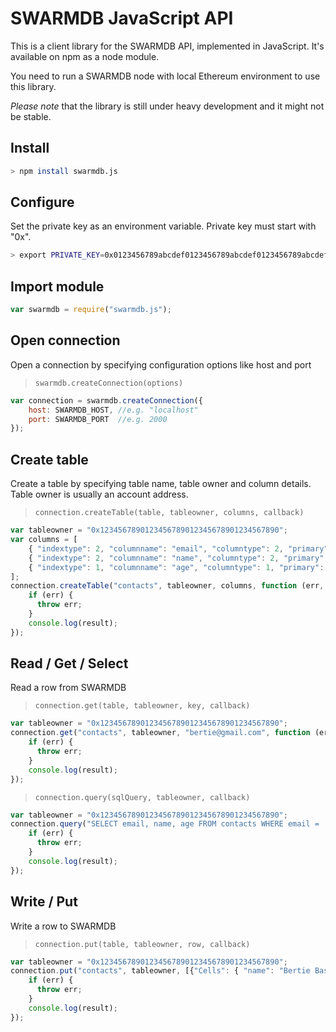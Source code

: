 # SWARMDB JavaScript API

This is a client library for the SWARMDB API, implemented in JavaScript. It's available on npm as a node module.

You need to run a SWARMDB node with local Ethereum environment to use this library.

*Please note* that the library is still under heavy development and it might not be stable.

## Install
```bash
> npm install swarmdb.js
```

## Configure
Set the private key as an environment variable. Private key must start with "0x".
```bash
> export PRIVATE_KEY=0x0123456789abcdef0123456789abcdef0123456789abcdef0123456789abcdef
```

## Import module
```javascript
var swarmdb = require("swarmdb.js");
```

## Open connection
Open a connection by specifying configuration options like host and port
> `swarmdb.createConnection(options)`
```javascript
var connection = swarmdb.createConnection({
    host: SWARMDB_HOST, //e.g. "localhost"
    port: SWARMDB_PORT  //e.g. 2000
});
```

## Create table
Create a table by specifying table name, table owner and column details.
Table owner is usually an account address.
> `connection.createTable(table, tableowner, columns, callback)`
```javascript
var tableowner = "0x1234567890123456789012345678901234567890";
var columns = [
    { "indextype": 2, "columnname": "email", "columntype": 2, "primary": 1 },
    { "indextype": 2, "columnname": "name", "columntype": 2, "primary": 0 },
    { "indextype": 1, "columnname": "age", "columntype": 1, "primary": 0 }
];
connection.createTable("contacts", tableowner, columns, function (err, result) {
    if (err) {
      throw err;
    }
    console.log(result);
});
```

## Read / Get / Select
Read a row from SWARMDB
> `connection.get(table, tableowner, key, callback)`
```javascript
var tableowner = "0x1234567890123456789012345678901234567890";
connection.get("contacts", tableowner, "bertie@gmail.com", function (err, result) {
    if (err) {
      throw err;
    }
    console.log(result);
});
```

> `connection.query(sqlQuery, tableowner, callback)`
```javascript
var tableowner = "0x1234567890123456789012345678901234567890";
connection.query("SELECT email, name, age FROM contacts WHERE email = 'bertie@gmail.com'", tableowner, function (err, result) {
    if (err) {
      throw err;
    }
    console.log(result);
});
```

## Write / Put
Write a row to SWARMDB
> `connection.put(table, tableowner, row, callback)`
```javascript
var tableowner = "0x1234567890123456789012345678901234567890";
connection.put("contacts", tableowner, [{"Cells": { "name": "Bertie Basset", "age": 7, "email": "bertie@gmail.com" }}],  function (err, result) {
    if (err) {
      throw err;
    }
    console.log(result);
});
```